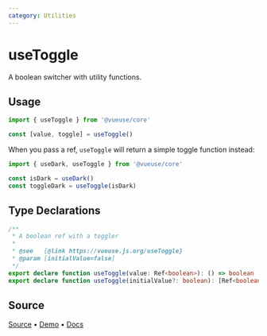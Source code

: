 ```yaml
---
category: Utilities
---
```


# useToggle

A boolean switcher with utility functions.

## Usage

```js
import { useToggle } from '@vueuse/core'

const [value, toggle] = useToggle()
```

When you pass a ref, `useToggle` will return a simple toggle function instead:

```js
import { useDark, useToggle } from '@vueuse/core'

const isDark = useDark()
const toggleDark = useToggle(isDark)
```

<!--FOOTER_STARTS-->
## Type Declarations

```typescript
/**
 * A boolean ref with a toggler
 *
 * @see   {@link https://vueuse.js.org/useToggle}
 * @param [initialValue=false]
 */
export declare function useToggle(value: Ref<boolean>): () => boolean
export declare function useToggle(initialValue?: boolean): [Ref<boolean>, () => boolean]
```

## Source

[Source](https://github.com/vueuse/vueuse/blob/main/packages/shared/useToggle/index.ts) • [Demo](https://github.com/vueuse/vueuse/blob/main/packages/shared/useToggle/demo.vue) • [Docs](https://github.com/vueuse/vueuse/blob/main/packages/shared/useToggle/index.md)


<!--FOOTER_ENDS-->
